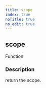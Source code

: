 ```yaml
---
title: scope
index: true
noTitle: true
no_edit: true
---
```




<div class="vql_item"></div>


## scope
<span class='vql_type pull-right page-header'>Function</span>


### Description

return the scope.

